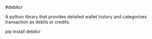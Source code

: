 #debitcr

A python library that provides detailed wallet history and categorizes transaction as debits or credits.

pip install debitcr
